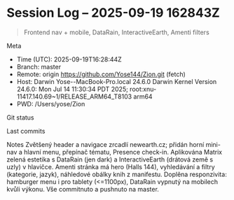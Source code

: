 # Session Log – 2025-09-19 162843Z

> Frontend nav + mobile, DataRain, InteractiveEarth, Amenti filters

Meta
- Time (UTC): 2025-09-19T16:28:44Z
- Branch: master
- Remote: origin	https://github.com/Yose144/Zion.git (fetch)
- Host: Darwin Yose--MacBook-Pro.local 24.6.0 Darwin Kernel Version 24.6.0: Mon Jul 14 11:30:34 PDT 2025; root:xnu-11417.140.69~1/RELEASE_ARM64_T8103 arm64
- PWD: /Users/yose/Zion

Git status


Last commits


Notes
Zvětšený header a navigace zrcadlí newearth.cz; přidán horní mini-nav a hlavní menu, přepínač tématu, Presence check-in. Aplikována Matrix zelená estetika s DataRain (jen dark) a InteractiveEarth (drátová země s uzly) v hlavičce. Amenti stránka má hero (Halls 144), vyhledávání a filtry (kategorie, jazyk), náhledové obálky knih z manifestu. Doplěna responzivita: hamburger menu i pro tablety (<=1100px), DataRain vypnutý na mobilech kvůli výkonu. Vše commitnuto a pushnuto na master.

